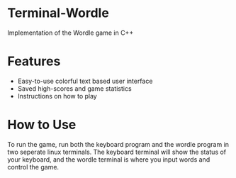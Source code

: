 # Terminal-Wordle
Implementation of the Wordle game in C++

# Features
- Easy-to-use colorful text based user interface
- Saved high-scores and game statistics
- Instructions on how to play

# How to Use
To run the game, run both the keyboard program and the wordle program in two seperate linux terminals. The keyboard terminal will show the status of your keyboard, and the wordle terminal is where you input words and control the game.
